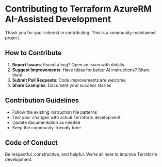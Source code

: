 # Contributing to Terraform AzureRM AI-Assisted Development

Thank you for your interest in contributing! This is a community-maintained project.

## How to Contribute

1. **Report Issues**: Found a bug? Open an issue with details
2. **Suggest Improvements**: Have ideas for better AI instructions? Share them
3. **Submit Pull Requests**: Code improvements are welcome
4. **Share Examples**: Document your success stories

## Contribution Guidelines

- Follow the existing instruction file patterns
- Test your changes with actual Terraform development
- Update documentation as needed
- Keep the community-friendly tone

## Code of Conduct

Be respectful, constructive, and helpful. We're all here to improve Terraform development.
